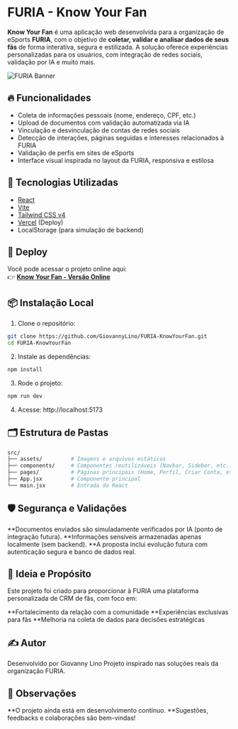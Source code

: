 # FURIA - Know Your Fan

**Know Your Fan** é uma aplicação web desenvolvida para a organização de eSports **FURIA**, com o objetivo de **coletar, validar e analisar dados de seus fãs** de forma interativa, segura e estilizada. A solução oferece experiências personalizadas para os usuários, com integração de redes sociais, validação por IA e muito mais.

![FURIA Banner]([https://static.furia.gg/images/og-furia.png](https://assets.gamearena.gg/wp-content/uploads/2022/02/30014557/Valorant-Line-ups-das-equipes-da-Primeira-Etapa-do-VCT-BR-2022-5-1024x536.png))

## 🔥 Funcionalidades

- Coleta de informações pessoais (nome, endereço, CPF, etc.)
- Upload de documentos com validação automatizada via IA
- Vinculação e desvinculação de contas de redes sociais
- Detecção de interações, páginas seguidas e interesses relacionados à FURIA
- Validação de perfis em sites de eSports
- Interface visual inspirada no layout da FURIA, responsiva e estilosa

## 🧪 Tecnologias Utilizadas

- [React](https://reactjs.org/)
- [Vite](https://vitejs.dev/)
- [Tailwind CSS v4](https://tailwindcss.com/)
- [Vercel](https://vercel.com/) (Deploy)
- LocalStorage (para simulação de backend)

## 🚀 Deploy

Você pode acessar o projeto online aqui:  
👉 **[Know Your Fan - Versão Online](https://furia-knowyourfan.vercel.app/)**

## 📦 Instalação Local

1. Clone o repositório:

```bash
git clone https://github.com/GiovannyLino/FURIA-KnowYourFan.git
cd FURIA-KnowYourFan
```

2. Instale as dependências:

```bash
npm install
```

3. Rode o projeto:

```bash
npm run dev
```

4. Acesse: http://localhost:5173

## 🗂 Estrutura de Pastas

```bash
src/
├── assets/         # Imagens e arquivos estáticos
├── components/     # Componentes reutilizáveis (Navbar, Sidebar, etc.)
├── pages/          # Páginas principais (Home, Perfil, Criar Conta, etc.)
├── App.jsx         # Componente principal
└── main.jsx        # Entrada do React
```

## 🛡️ Segurança e Validações

**Documentos enviados são simuladamente verificados por IA (ponto de integração futura).
**Informações sensíveis armazenadas apenas localmente (sem backend).
**A proposta inclui evolução futura com autenticação segura e banco de dados real.

## 🧠 Ideia e Propósito

Este projeto foi criado para proporcionar à FURIA uma plataforma personalizada de CRM de fãs, com foco em:

**Fortalecimento da relação com a comunidade
**Experiências exclusivas para fãs
**Melhoria na coleta de dados para decisões estratégicas

## ✍️ Autor

Desenvolvido por Giovanny Lino
Projeto inspirado nas soluções reais da organização FURIA.

## 📌 Observações

**O projeto ainda está em desenvolvimento contínuo.
**Sugestões, feedbacks e colaborações são bem-vindas!
